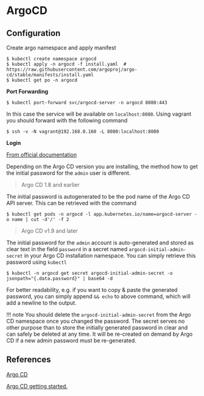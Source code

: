 # ArgoCD

## Configuration

Create argo namespace and apply manifest

~~~
$ kubectl create namespace argocd
$ kubectl apply -n argocd -f install.yaml  # https://raw.githubusercontent.com/argoproj/argo-cd/stable/manifests/install.yaml
$ kubectl get po -n argocd
~~~

**Port Forwarding**

~~~
$ kubectl port-forward svc/argocd-server -n argocd 8080:443
~~~

In this case the service will be available on `localhost:8080`. Using vagrant you should forward with the following command

~~~
$ ssh -v -N vagrant@192.168.0.160 -L 8080:localhost:8080
~~~

**Login**

[From official documentation](https://github.com/argoproj/argo-cd/blob/master/docs/getting_started.md)

Depending on the Argo CD version you are installing, the method how to get the initial password for the `admin` user is different.

> Argo CD 1.8 and earlier

The initial password is autogenerated to be the pod name of the Argo CD API server. This can be retrieved with the command

~~~
$ kubectl get pods -n argocd -l app.kubernetes.io/name=argocd-server -o name | cut -d'/' -f 2
~~~

> Argo CD v1.9 and later

The initial password for the `admin` account is auto-generated and stored as clear text in the field `password` in a secret named `argocd-initial-admin-secret` in your Argo CD installation namespace. You can simply retrieve this password using `kubectl`

~~~
$ kubectl -n argocd get secret argocd-initial-admin-secret -o jsonpath="{.data.password}" | base64 -d
~~~

For better readability, e.g. if you want to copy & paste the generated password, you can simply append `&& echo` to above command, which will add a newline to
the output.

!!! note
    You should delete the `argocd-initial-admin-secret` from the Argo CD
    namespace once you changed the password. The secret serves no other
    purpose than to store the initially generated password in clear and can
    safely be deleted at any time. It will be re-created on demand by Argo CD
    if a new admin password must be re-generated.

## References

[Argo CD](https://argoproj.github.io/argo-cd/)

[Argo CD getting started.](https://github.com/argoproj/argo-cd/blob/master/docs/getting_started.md)